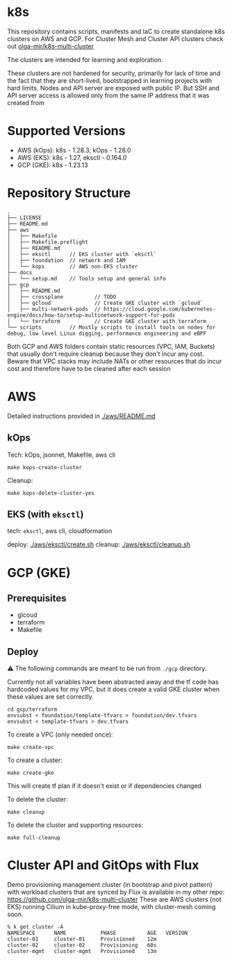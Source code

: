# k8s

This repository contains scripts, manifests and IaC to create standalone k8s clusters on AWS and GCP. For Cluster Mesh and Cluster API clusters check out [olga-mir/k8s-multi-cluster](https://github.com/olga-mir/k8s-multi-cluster)

The clusters are intended for learning and exploration.

These clusters are not hardened for security, primarily for lack of time and the fact that they are short-lived, bootstrapped in learning projects with hard limits. Nodes and API server are exposed with public IP. But SSH and API server access is allowed only from the same IP address that it was created from

# Supported Versions

* AWS (kOps): k8s - 1.28.3; kOps - 1.28.0
* AWS (EKS): k8s - 1.27, eksctl - 0.164.0
* GCP (GKE): k8s - 1.23.13

# Repository Structure

```
.
├── LICENSE
├── README.md
├── aws
│   ├── Makefile
│   ├── Makefile.preflight
│   ├── README.md
│   ├── eksctl      // EKS cluster with `eksctl`
│   ├── foundation  // network and IAM
│   └── kops        // AWS non-EKS cluster
├── docs
│   └── setup.md    // Tools setup and general info
├── gcp
│   ├── README.md
│   ├── crossplane          // TODO
│   ├── gcloud              // Create GKE cluster with `gcloud`
│   ├── multi-network-pods  // https://cloud.google.com/kubernetes-engine/docs/how-to/setup-multinetwork-support-for-pods
│   └── terraform           // Create GKE cluster with terraform
└── scripts         // Mostly scripts to install tools on nodes for debug, low level Linux digging, performance engineering and eBPF
```

Both GCP and AWS folders contain static resources (VPC, IAM, Buckets) that usually don't require cleanup because they don't incur any cost.
Beware that VPC stacks may include NATs or other resources that do incur cost and therefore have to be cleaned after each session

# AWS

Detailed instructions provided in [./aws/README.md](./aws/README.md)

## kOps

Tech: kOps, jsonnet, Makefile, aws cli

```
make kops-create-cluster
```

Cleanup:
```
make kops-delete-cluster-yes
```

## EKS (with `eksctl`)

tech: `eksctl`, aws cli, cloudformation

deploy: [./aws/eksctl/create.sh](./aws/eksctl/create.sh)
cleanup: [./aws/eksctl/cleanup.sh](./aws/eksctl/cleanup.sh)


# GCP (GKE)

## Prerequisites

* glcoud
* terraform
* Makefile

## Deploy

:warning: The following commands are meant to be run from `./gcp` directory.

Currently not all variables have been abstracted away and the tf code has hardcoded values for my VPC, but it does create a valid GKE cluster when these values are set correctly.

```
cd gcp/terraform
envsubst < foundation/template-tfvars > foundation/dev.tfvars
envsubst < template-tfvars > dev.tfvars
```

To create a VPC (only needed once):
```
make create-vpc
```

To create a cluster:

```
make create-gke
```
This will create tf plan if it doesn't exist or if dependencies changed

To delete the cluster:
```
make cleanup
```

To delete the cluster and supporting resources:
```
make full-cleanup
```


# Cluster API and GitOps with Flux

Demo provisioning management cluster (in bootstrap and pivot pattern) with workload clusters that are synced by Flux is available in my other repo: https://github.com/olga-mir/k8s-multi-cluster
These are AWS clusters (not EKS) running Cilium in kube-proxy-free mode, with cluster-mesh coming soon.

```
% k get cluster -A
NAMESPACE      NAME           PHASE          AGE   VERSION
cluster-01     cluster-01     Provisioned    12m
cluster-02     cluster-02     Provisioning   60s
cluster-mgmt   cluster-mgmt   Provisioned    13m
```
